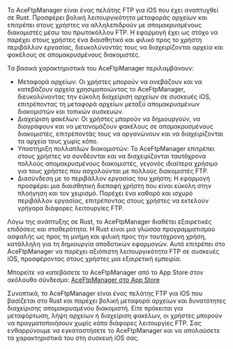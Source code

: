 Το AceFtpManager είναι ένας πελάτης FTP για iOS που έχει αναπτυχθεί σε Rust. Προσφέρει βολική λειτουργικότητα μεταφοράς αρχείων και επιτρέπει στους χρήστες να αλληλεπιδρούν με απομακρυσμένους διακομιστές μέσω του πρωτοκόλλου FTP. Η εφαρμογή έχει ως στόχο να παρέχει στους χρήστες ένα διαισθητικό και φιλικό προς το χρήστη περιβάλλον εργασίας, διευκολύνοντάς τους να διαχειρίζονται αρχεία και φακέλους σε απομακρυσμένους διακομιστές.

Τα βασικά χαρακτηριστικά του AceFtpManager περιλαμβάνουν:

- Μεταφορά αρχείων: Οι χρήστες μπορούν να ανεβάζουν και να κατεβάζουν αρχεία χρησιμοποιώντας το AceFtpManager, διευκολύνοντας την εύκολη διαχείριση αρχείων σε συσκευές iOS, επιτρέποντας τη μεταφορά αρχείων μεταξύ απομακρυσμένων διακομιστών και τοπικών συσκευών.
- Διαχείριση φακέλων: Οι χρήστες μπορούν να δημιουργούν, να διαγράφουν και να μετονομάζουν φακέλους σε απομακρυσμένους διακομιστές, επιτρέποντάς τους να οργανώνουν και να διαχειρίζονται τα αρχεία τους χωρίς κόπο.
- Υποστήριξη πολλαπλών διακομιστών: Το AceFtpManager επιτρέπει στους χρήστες να συνδέονται και να διαχειρίζονται ταυτόχρονα πολλούς απομακρυσμένους διακομιστές, γεγονός ιδιαίτερα χρήσιμο για τους χρήστες που ασχολούνται με πολλούς διακομιστές FTP.
- Διασύνδεση με το περιβάλλον εργασίας του χρήστη: Η εφαρμογή προσφέρει μια διαισθητική διεπαφή χρήστη που είναι εύκολη στην πλοήγηση και τον χειρισμό. Παρέχει ένα καθαρό και ισχυρό περιβάλλον εργασίας, επιτρέποντας στους χρήστες να εκτελούν γρήγορα διάφορες λειτουργίες FTP.

Λόγω της ανάπτυξης σε Rust, το AceFtpManager διαθέτει εξαιρετικές επιδόσεις και σταθερότητα. Η Rust είναι μια γλώσσα προγραμματισμού ασφαλής ως προς τη μνήμη και φιλική προς την ταυτόχρονη χρήση, κατάλληλη για τη δημιουργία αποδοτικών εφαρμογών. Αυτό επιτρέπει στο AceFtpManager να παρέχει αξιόπιστη λειτουργικότητα FTP σε συσκευές iOS, προσφέροντας στους χρήστες μια εξαιρετική εμπειρία.

Μπορείτε να κατεβάσετε το AceFtpManager από το App Store στον ακόλουθο σύνδεσμο: [AceFtpManager στο App Store](https://apps.apple.com/us/app/ace-ftp-manager/id6445859177)

Συνοπτικά, το AceFtpManager είναι ένας πελάτης FTP για iOS που βασίζεται στο Rust και παρέχει βολική μεταφορά αρχείων και δυνατότητες διαχείρισης απομακρυσμένου διακομιστή. Είτε πρόκειται για μεταφόρτωση, λήψη αρχείων ή διαχείριση φακέλων, οι χρήστες μπορούν να πραγματοποιήσουν χωρίς κόπο διάφορες λειτουργίες FTP. Σας ενθαρρύνουμε να εγκαταστήσετε το AceFtpManager και να απολαύσετε τα χαρακτηριστικά του στη συσκευή iOS σας.
